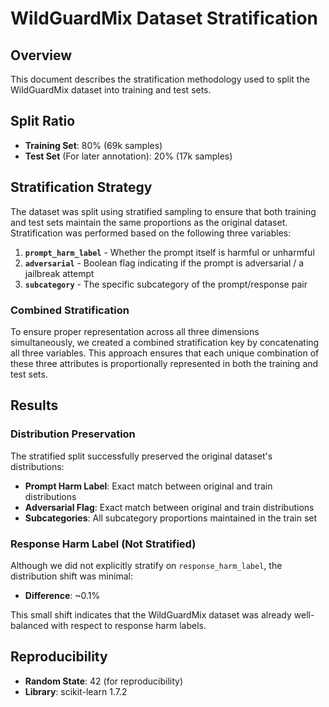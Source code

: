 # WildGuardMix Dataset Stratification

## Overview

This document describes the stratification methodology used to split the WildGuardMix dataset into training and test sets.

## Split Ratio

- **Training Set**: 80% (69k samples)
- **Test Set** (For later annotation): 20% (17k samples)

## Stratification Strategy

The dataset was split using stratified sampling to ensure that both training and test sets maintain the same proportions as the original dataset. Stratification was performed based on the following three variables:

1. **`prompt_harm_label`** - Whether the prompt itself is harmful or unharmful
2. **`adversarial`** - Boolean flag indicating if the prompt is adversarial / a jailbreak attempt
3. **`subcategory`** - The specific subcategory of the prompt/response pair

### Combined Stratification

To ensure proper representation across all three dimensions simultaneously, we created a combined stratification key by concatenating all three variables. This approach ensures that each unique combination of these three attributes is proportionally represented in both the training and test sets.

## Results

### Distribution Preservation

The stratified split successfully preserved the original dataset's distributions:

- **Prompt Harm Label**: Exact match between original and train distributions
- **Adversarial Flag**: Exact match between original and train distributions  
- **Subcategories**: All subcategory proportions maintained in the train set

### Response Harm Label (Not Stratified)

Although we did not explicitly stratify on `response_harm_label`, the distribution shift was minimal:

- **Difference**: ~0.1%

This small shift indicates that the WildGuardMix dataset was already well-balanced with respect to response harm labels.

## Reproducibility

- **Random State**: 42 (for reproducibility)
- **Library**: scikit-learn 1.7.2
